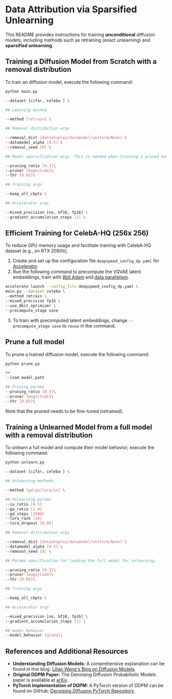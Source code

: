 # Data Attribution via Sparsified Unlearning

This README provides instructions for training **unconditional** diffusion models, including methods such as retraining (exact unlearning) and **sparsified unlearning**.

## Training a Diffusion Model from Scratch with a removal distribution
To train an diffusion model, execute the following command:

```bash
python main.py

--dataset [cifar, celeba ] \

## Learning method

--method [retrain] \

## Removal distribution args

--removal_dist [datashapley/datamodel/uniform/None] \
--datamodel_alpha [0.5] \
--removal_seed [0] \ 

## Model sparsification args. This is needed when training a pruned model

--pruning_ratio [0.3]\
--pruner [magnitude]\
--thr [0.05]\

## Training args

--keep_all_ckpts \

## Accelerator args

--mixed_precision [no, bf16, fp16] \ 
--gradient_accumulation_steps [1] \
```

## Efficient Training for CelebA-HQ (256x 256)
To reduce GPU memory usage and facilitate training with CelebA-HQ dataset (e.g., on RTX 2080ti), 

1. Create and set up the configuration file `deepspeed_config_dp.yaml` for [Accelerator](https://huggingface.co/docs/accelerate/en/package_reference/accelerator)
2. Run the following command to precompute the VQVAE latent embeddings, train with [8bit Adam](https://github.com/TimDettmers/bitsandbytes) and [data parallelism](https://huggingface.co/docs/accelerate/v0.27.2/en/usage_guides/deepspeed#deepspeed-config-file).

```bash
accelerate launch --config_file deepspeed_config_dp.yaml \
main.py --dataset celeba \
--method retrain \
--mixed_precision fp16 \
--use_8bit_optimizer \ 
--precompute_stage save
```
3. To train with precomputed latent embeddings, change `--precompute_stage save` to `reuse` in the command.

## Prune a full model 
To prune a trained diffusion model, execute the following command:
```bash 
python prune.py

##
--load model_path

## Pruning params
--pruning_ratio [0.3]\
--pruner [magnitude]\
--thr [0.05]\
```
Note that the pruned needs to be fine-tuned (retrained).

## Training a Unlearned Model from a full model with a removal distribution
To unlearn a full model and compute their model behavior, execute the following command:

```bash
python unlearn.py

--dataset [cifar, celeba ] \

## Unlearning methods

--method [gd/ga/lora/iu] \

## Unlearning params
--iu_ratio [0.5]
--ga_ratio [1.0]
--gd_steps [2000]
--lora_rank [16]
--lora_dropout [0.05]

## Removal distribution args

--removal_dist [datashapley/datamodel/uniform/None] \
--datamodel_alpha [0.5] \
--removal_seed [0] \ 

## Params specification for loading the full model for unlearning.

--pruning_ratio [0.3]\
--pruner [magnitude]\
--thr [0.05]\

## Training args

--keep_all_ckpts \

## Accelerator args

--mixed_precision [no, bf16, fp16] \ 
--gradient_accumulation_steps [1] \

## model behavior
--model_behavior [global]

```


## References and Additional Resources

- **Understanding Diffusion Models:** A comprehensive explanation can be found in this blog: [Lilian Weng's Blog on Diffusion Models](https://lilianweng.github.io/posts/2021-07-11-diffusion-models/).
- **Original DDPM Paper:** The Denoising Diffusion Probabilistic Models paper is available at [arXiv](https://arxiv.org/pdf/2006.11239.pdf).
- **PyTorch Implementation of DDPM:** A PyTorch version of DDPM can be found on GitHub: [Denoising Diffusion PyTorch Repository](https://github.com/lucidrains/denoising-diffusion-pytorch).
